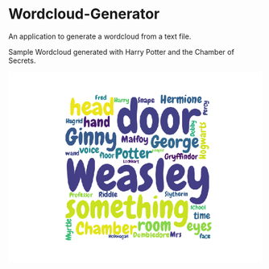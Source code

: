 # Wordcloud-Generator
An application to generate a wordcloud from a text file.

Sample Wordcloud generated with Harry Potter and the Chamber of Secrets.

![](Figure_1.png)
